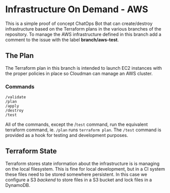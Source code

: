 # Infrastructure On Demand - AWS
This is a simple proof of concept ChatOps Bot that can create/destroy infrastructure based on the Terraform plans in the various branches of the repository.  To manage the AWS infrastructure defined in this branch add a comment to the issue with the label **branch/aws-test**.

## The Plan

The Terraform plan in this branch is intended to launch EC2 instances with the proper policies in place so Cloudman can manage an AWS cluster.

### Commands

```
/validate
/plan
/apply
/destroy
/test
```

All of the commands, except the /`test` command, run the equivalent terraform command, ie. `/plan` runs `terraform plan`.  The `/test` command is provided as a hook for testing and development purposes.

## Terraform State

Terraform stores state information about the infrastructure is is managing on the local filesystem.  This is fine for local development, but in a CI system these files need to be stored somewhere persistent.  In this case we configure a S3 *backend* to store files in a S3 bucket and lock files in a DynamoDB.



